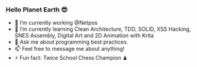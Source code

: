 ### Hello Planet Earth 😎

- 🔭 I’m currently working @Netpos
- 🌱 I’m currently learning Clean Architecture, TDD, SOLID, XSS Hacking, SNES Assembly, Digital Art and 2D Animation with Krita
- 💬 Ask me about programming best practices.
- 📫 Feel free to message me about anything!
- ⚡ Fun fact: Twice School Chess Champion ♟
